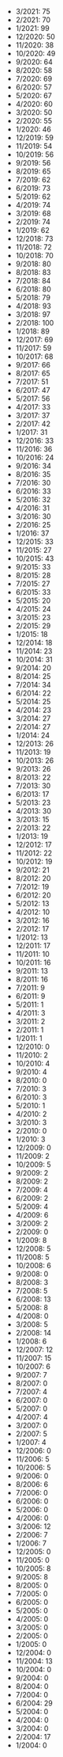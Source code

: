 *  3/2021: 75
*  2/2021: 70
*  1/2021: 99
*  12/2020: 50
*  11/2020: 38
*  10/2020: 49
*  9/2020: 64
*  8/2020: 58
*  7/2020: 69
*  6/2020: 57
*  5/2020: 67
*  4/2020: 60
*  3/2020: 50
*  2/2020: 55
*  1/2020: 46
*  12/2019: 59
*  11/2019: 54
*  10/2019: 56
*  9/2019: 56
*  8/2019: 65
*  7/2019: 62
*  6/2019: 73
*  5/2019: 62
*  4/2019: 74
*  3/2019: 68
*  2/2019: 74
*  1/2019: 62
*  12/2018: 73
*  11/2018: 72
*  10/2018: 70
*  9/2018: 80
*  8/2018: 83
*  7/2018: 84
*  6/2018: 80
*  5/2018: 79
*  4/2018: 93
*  3/2018: 97
*  2/2018: 100
*  1/2018: 89
*  12/2017: 69
*  11/2017: 59
*  10/2017: 68
*  9/2017: 66
*  8/2017: 65
*  7/2017: 51
*  6/2017: 47
*  5/2017: 56
*  4/2017: 33
*  3/2017: 37
*  2/2017: 42
*  1/2017: 31
*  12/2016: 33
*  11/2016: 36
*  10/2016: 24
*  9/2016: 34
*  8/2016: 35
*  7/2016: 30
*  6/2016: 33
*  5/2016: 32
*  4/2016: 31
*  3/2016: 30
*  2/2016: 25
*  1/2016: 37
*  12/2015: 33
*  11/2015: 27
*  10/2015: 43
*  9/2015: 33
*  8/2015: 28
*  7/2015: 27
*  6/2015: 33
*  5/2015: 20
*  4/2015: 24
*  3/2015: 23
*  2/2015: 29
*  1/2015: 18
*  12/2014: 18
*  11/2014: 23
*  10/2014: 31
*  9/2014: 20
*  8/2014: 25
*  7/2014: 34
*  6/2014: 22
*  5/2014: 25
*  4/2014: 23
*  3/2014: 27
*  2/2014: 27
*  1/2014: 24
*  12/2013: 26
*  11/2013: 19
*  10/2013: 26
*  9/2013: 26
*  8/2013: 22
*  7/2013: 30
*  6/2013: 17
*  5/2013: 23
*  4/2013: 30
*  3/2013: 15
*  2/2013: 22
*  1/2013: 19
*  12/2012: 17
*  11/2012: 22
*  10/2012: 19
*  9/2012: 21
*  8/2012: 20
*  7/2012: 19
*  6/2012: 20
*  5/2012: 13
*  4/2012: 10
*  3/2012: 16
*  2/2012: 17
*  1/2012: 13
*  12/2011: 17
*  11/2011: 10
*  10/2011: 16
*  9/2011: 13
*  8/2011: 16
*  7/2011: 9
*  6/2011: 9
*  5/2011: 1
*  4/2011: 3
*  3/2011: 2
*  2/2011: 1
*  1/2011: 1
*  12/2010: 0
*  11/2010: 2
*  10/2010: 4
*  9/2010: 4
*  8/2010: 0
*  7/2010: 3
*  6/2010: 3
*  5/2010: 1
*  4/2010: 2
*  3/2010: 3
*  2/2010: 0
*  1/2010: 3
*  12/2009: 0
*  11/2009: 2
*  10/2009: 5
*  9/2009: 2
*  8/2009: 2
*  7/2009: 4
*  6/2009: 2
*  5/2009: 4
*  4/2009: 6
*  3/2009: 2
*  2/2009: 0
*  1/2009: 8
*  12/2008: 5
*  11/2008: 5
*  10/2008: 6
*  9/2008: 0
*  8/2008: 3
*  7/2008: 5
*  6/2008: 13
*  5/2008: 8
*  4/2008: 0
*  3/2008: 5
*  2/2008: 14
*  1/2008: 6
*  12/2007: 12
*  11/2007: 15
*  10/2007: 6
*  9/2007: 7
*  8/2007: 0
*  7/2007: 4
*  6/2007: 0
*  5/2007: 0
*  4/2007: 4
*  3/2007: 0
*  2/2007: 5
*  1/2007: 4
*  12/2006: 0
*  11/2006: 5
*  10/2006: 5
*  9/2006: 0
*  8/2006: 6
*  7/2006: 0
*  6/2006: 0
*  5/2006: 0
*  4/2006: 0
*  3/2006: 12
*  2/2006: 7
*  1/2006: 7
*  12/2005: 0
*  11/2005: 0
*  10/2005: 8
*  9/2005: 8
*  8/2005: 0
*  7/2005: 0
*  6/2005: 0
*  5/2005: 0
*  4/2005: 0
*  3/2005: 0
*  2/2005: 0
*  1/2005: 0
*  12/2004: 0
*  11/2004: 13
*  10/2004: 0
*  9/2004: 0
*  8/2004: 0
*  7/2004: 0
*  6/2004: 29
*  5/2004: 0
*  4/2004: 0
*  3/2004: 0
*  2/2004: 17
*  1/2004: 0